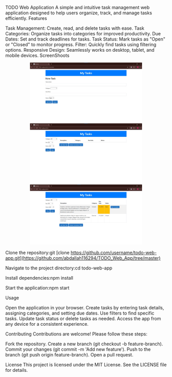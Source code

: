 TODO Web Application
A simple and intuitive task management web application designed to help users organize, track, and manage tasks efficiently.
Features

Task Management: Create, read, and delete tasks with ease.
Task Categories: Organize tasks into categories for improved productivity.
Due Dates: Set and track deadlines for tasks.
Task Status: Mark tasks as "Open" or "Closed" to monitor progress.
Filter: Quickly find tasks using filtering options.
Responsive Design: Seamlessly works on desktop, tablet, and mobile devices.
ScreenShoots
<p align="center">
  <img src="TODO_Web_App/ScreenShots/WhatsApp Image 2025-07-06 at 11.02.14_04b6d7b8.jpg" width="350" title="hover text">
  <img src="TODO_Web_App/ScreenShots/WhatsApp Image 2025-07-06 at 11.01.19_2238a5e0.jpg" width="350" alt="accessibility text">
  <img src="TODO_Web_App/ScreenShots/WhatsApp Image 2025-07-06 at 11.01.50_7dd2b8d0.jpg" width="350" title="hover text">
</p>

Clone the repository:git [clone https://github.com/username/todo-web-app.git](https://github.com/abdallah116294/TODO_Web_App/tree/master)


Navigate to the project directory:cd todo-web-app


Install dependencies:npm install


Start the application:npm start



Usage

Open the application in your browser.
Create tasks by entering task details, assigning categories, and setting due dates.
Use filters to find specific tasks.
Update task status or delete tasks as needed.
Access the app from any device for a consistent experience.

Contributing
Contributions are welcome! Please follow these steps:

Fork the repository.
Create a new branch (git checkout -b feature-branch).
Commit your changes (git commit -m 'Add new feature').
Push to the branch (git push origin feature-branch).
Open a pull request.

License
This project is licensed under the MIT License. See the LICENSE file for details.
